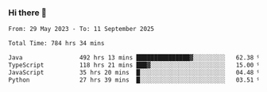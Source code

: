 ### Hi there 👋

<!--START_SECTION:waka-->

```txt
From: 29 May 2023 - To: 11 September 2025

Total Time: 784 hrs 34 mins

Java                492 hrs 13 mins ███████████████▓░░░░░░░░░   62.38 %
TypeScript          118 hrs 21 mins ███▓░░░░░░░░░░░░░░░░░░░░░   15.00 %
JavaScript          35 hrs 20 mins  █░░░░░░░░░░░░░░░░░░░░░░░░   04.48 %
Python              27 hrs 39 mins  █░░░░░░░░░░░░░░░░░░░░░░░░   03.51 %
```

<!--END_SECTION:waka-->
<!--
**the-beef-calculator/the-beef-calculator** is a ✨ _special_ ✨ repository because its `README.md` (this file) appears on your GitHub profile.

Here are some ideas to get you started:

- 🔭 I’m currently working on ...
- 🌱 I’m currently learning ...
- 👯 I’m looking to collaborate on ...
- 🤔 I’m looking for help with ...
- 💬 Ask me about ...
- 📫 How to reach me: ...
- 😄 Pronouns: ...
- ⚡ Fun fact: ...
-->

